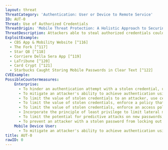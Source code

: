 ```yaml
---
layout: threat
ThreatCategory: 'Authentication: User or Device to Remote Service'
ID: AUT-0
Threat: Use of Authorized Credentials
ThreatOrigin: 'Mobile Threat Protection: A Holistic Approach to Securing Mobile Data and Devices [^61]'
ThreatDescription: Attackers able to steal authorized credentials could potentially login to sensitive services or devices, and gain unauthorized access to privileged information.
ExploitExample:
  - CBS App & Mobility Website [^116]
  - The Fork [^117]
  - Star Q8 [^118]
  - Corriere Della Sera App [^119]
  - LaTribune [^120]
  - Card Crypt [^121]
  - Starbucks Caught Storing Mobile Passwords in Clear Text [^122]
CVEExample:
PossibleCountermeasures:
    Enterprise:
      - To hinder an authentication attempt with a stolen credential, use anomaly detection based on user activity to detect abnormalities (e.g. authentication from new domains, unusual times, or to rarely-accessed services) and require additional authentication steps before granting access.
      - To mitigate an attacker's ability to achieve authentication using a stolen credential, when possible, configure services to use multi-factor authentication. Ideally, the additional factor should be provided by a separate device than the one being used to perform primary authentication (e.g., laptop and mobile app). Further, avoid the use of SMS messages for 2FA codes, as SMS messages can be readily intercepted.
      - To limit the value of stolen credentials to an attacker, use centralized identity and access management tools that permit simultaneous revocation of stolen authentication credentials across all access control mechanisms and terminate active sessions based on those credentials.
      - To limit the value of stolen credentials, enforce a policy that limits the maximum age of credentials and limits the use of identical or similar credentials.
      - To limit the value of stolen credentials, enforce an access policy that restricts the resources a user can access based on location parameters (e.g. domain, IP address, MAC address, geolocation) of the authentication request.
      - Incorporate the principle of least privilege to limit lateral movement by an attacker with stolen credentials.
      - To limit the potential for predictive attacks on new passwords, employ authentication mechanisms that utilizes randomly generated one-time passwords or tokens for access from untrusted locations.
      - To prevent an attacker with a stolen password from locking out the legitimate user or defining new credentials, require 2-factor authentication mechanisms to change authentication credentials or credential recovery processes.
    Mobile Device User:
      - To mitigate an attacker's ability to achieve authentication using a stolen credential, when possible, configure services to use multi-factor authentication. Ideally, the additional factor should be provided by a separate device than the one being used to perform primary authentication (e.g., laptop and mobile app). Further, avoid the use of SMS messages for 2FA codes, as SMS messages can be readily intercepted.
title: AUT-0
rawID: 0
---
```

